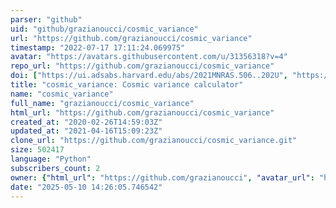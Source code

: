```yaml
---
parser: "github"
uid: "github/grazianoucci/cosmic_variance"
url: "https://github.com/grazianoucci/cosmic_variance"
timestamp: "2022-07-17 17:11:24.069975"
avatar: "https://avatars.githubusercontent.com/u/31356318?v=4"
repo_url: "https://github.com/grazianoucci/cosmic_variance"
doi: ["https://ui.adsabs.harvard.edu/abs/2021MNRAS.506..202U", "https://ui.adsabs.harvard.edu/abs/2021ascl.soft07023U/abstract"]
title: "cosmic_variance: Cosmic variance calculator"
name: "cosmic_variance"
full_name: "grazianoucci/cosmic_variance"
html_url: "https://github.com/grazianoucci/cosmic_variance"
created_at: "2020-02-26T14:59:03Z"
updated_at: "2021-04-16T15:09:23Z"
clone_url: "https://github.com/grazianoucci/cosmic_variance.git"
size: 502417
language: "Python"
subscribers_count: 2
owner: {"html_url": "https://github.com/grazianoucci", "avatar_url": "https://avatars.githubusercontent.com/u/31356318?v=4", "login": "grazianoucci", "type": "User"}
date: "2025-05-10 14:26:05.746542"
---
```

